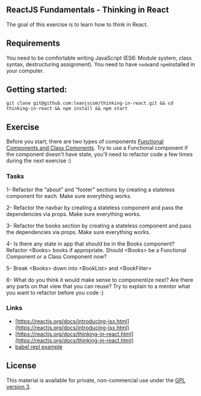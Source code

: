 ## ReactJS Fundamentals - Thinking in React

The goal of this exercise is to learn how to think in React.

## Requirements
You need to be comfortable writing JavaScript (ES6: Module system, class syntax, destructuring assignment).
You need to have `node`and `npm`installed in your computer.

## Getting started:

`git clone git@github.com:leanjscom/thinking-in-react.git && cd thinking-in-react && npm install && npm start`

## Exercise

Before you start, there are two types of components [Functional Components and Class Comonents](https://reactjs.org/docs/components-and-props.html#functional-and-class-components).  Try to use a Functional component if the component doesn't have state, you'll need to refactor code a few times during the next exercise :)

### Tasks

1- Refactor the “about” and “footer” sections by creating a stateless component for each. Make sure everything works.


2- Refactor the navbar by creating a stateless component and pass the dependencies via props. Make sure everything works.


3- Refactor the books section by creating a stateless component and pass the dependencies via props. Make sure everything works.


4- Is there any state in app that should be in the Books component?  Refactor &lt;Books&gt; books if appropriate. Should &lt;Books&gt; be a Functional Component or a Class Component now?


5- Break &lt;Books&gt; down into  &lt;BookList&gt; and &lt;BookFilter&gt;


6- What do you think it would make sense to componentize next? Are there any parts on that view that you can reuse? Try to explain to a mentor what you want to refactor before you code :)

### Links

* [https://reactjs.org/docs/introducing-jsx.html](https://reactjs.org/docs/introducing-jsx.html)
* [https://reactjs.org/docs/thinking-in-react.html](https://reactjs.org/docs/thinking-in-react.html)
* [babel repl example](https://babeljs.io/repl/#?babili=false&browsers=&build=&builtIns=false&code_lz=MYewdgzgLgBAEgUwDZJAYRAWwA7gWWAXhgAoBKGQgPlICgYYAeAEwEsA3K-hpgCwEYqiFCACEjAPQCuPJtioB1ZKEwIYUEDABSAZRgAZAIYAjA-GbhJ87pLadaZANy1aLDjGBJDECADlDqoQARKAEhqxgCABOQTJMdh5ePv6BQVEgAO6x3AwA3sKoGDh4BAC-NhJ2XLYcVEA&debug=false&forceAllTransforms=false&shippedProposals=false&circleciRepo=&evaluate=true&fileSize=false&lineWrap=false&presets=es2015%2Creact%2Cstage-2&prettier=false&targets=&version=6.26.0&envVersion=)

## License

This material is available for private, non-commercial use under the [GPL version 3](http://www.gnu.org/licenses/gpl-3.0-standalone.html).
